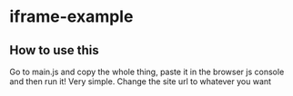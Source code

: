 # iframe-example
## How to use this
Go to main.js and copy the whole thing, paste it in the browser js console and then run it! Very simple.
Change the site url to whatever you want
